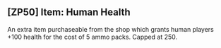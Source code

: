## [ZP50] Item: Human Health

An extra item purchaseable from the shop which grants human players +100 health for the cost of 5 ammo packs. Capped at 250.